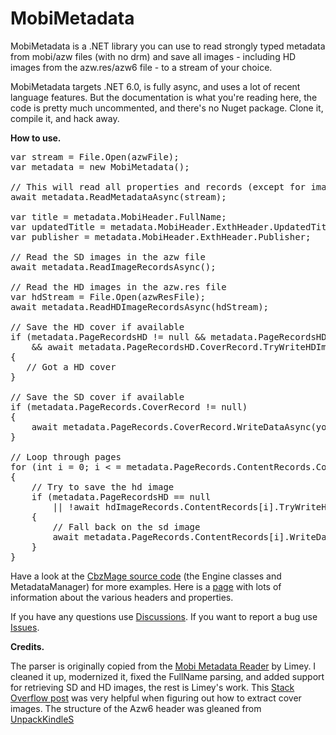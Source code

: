 # MobiMetadata

MobiMetadata is a .NET library you can use to read strongly typed metadata from mobi/azw files (with no drm) and save all images - including HD images from the azw.res/azw6 file - to a stream of your choice.  

MobiMetadata targets .NET 6.0, is fully async, and uses a lot of recent language features. But the documentation is what you're reading here, the code is pretty much uncommented, and there's no Nuget package. Clone it, compile it, and hack away.

**How to use.**

<pre>
var stream = File.Open(azwFile);
var metadata = new MobiMetadata();

// This will read all properties and records (except for image records) in all headers 
await metadata.ReadMetadataAsync(stream);

var title = metadata.MobiHeader.FullName;
var updatedTitle = metadata.MobiHeader.ExthHeader.UpdatedTitle;
var publisher = metadata.MobiHeader.ExthHeader.Publisher;

// Read the SD images in the azw file
await metadata.ReadImageRecordsAsync();

// Read the HD images in the azw.res file
var hdStream = File.Open(azwResFile);
await metadata.ReadHDImageRecordsAsync(hdStream);

// Save the HD cover if available
if (metadata.PageRecordsHD != null && metadata.PageRecordsHD.CoverRecord != null 
    && await metadata.PageRecordsHD.CoverRecord.TryWriteHDImageDataAsync(yourStream))
{
   // Got a HD cover
}

// Save the SD cover if available
if (metadata.PageRecords.CoverRecord != null)
{
    await metadata.PageRecords.CoverRecord.WriteDataAsync(yourStream);
}

// Loop through pages
for (int i = 0; i < = metadata.PageRecords.ContentRecords.Count; i++)
{
    // Try to save the hd image
    if (metadata.PageRecordsHD == null 
        || !await hdImageRecords.ContentRecords[i].TryWriteHDImageDataAsync(yourStream))
    {
        // Fall back on the sd image 
        await metadata.PageRecords.ContentRecords[i].WriteDataAsync(yourStream);
    }
}
</pre>

Have a look at the [CbzMage source code](https://github.com/ToofDerling/CbzMage/tree/main/Source/AzwConverter) (the Engine classes and MetadataManager) for more examples. Here is a [page](https://wiki.mobileread.com/wiki/MOBI) with lots of information about the various headers and properties.

If you have any questions use [Discussions](https://github.com/ToofDerling/MobiMetadata/discussions). If you want to report a bug use [Issues](https://github.com/ToofDerling/MobiMetadata/issues).

**Credits.**

The parser is originally copied from the [Mobi Metadata Reader](https://www.mobileread.com/forums/showthread.php?t=185565) by Limey. I cleaned it up, modernized it, fixed the FullName parsing, and added support for retrieving SD and HD images, the rest is Limey's work. This [Stack Overflow post](https://stackoverflow.com/questions/24233834/getting-cover-image-from-a-mobi-file) was very helpful when figuring out how to extract cover images. The structure of the Azw6 header was gleaned from [UnpackKindleS](https://github.com/Aeroblast/UnpackKindleS)
